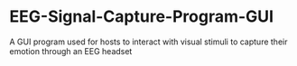 # EEG-Signal-Capture-Program-GUI
A GUI program used for hosts to interact with visual stimuli to capture their emotion through an EEG headset
